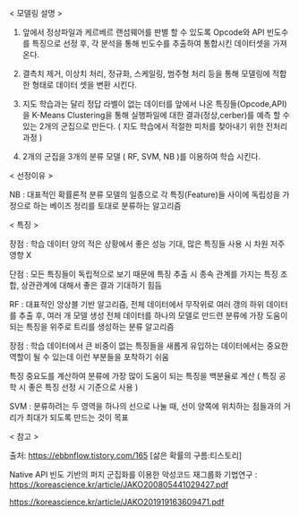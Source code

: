 < 모델링 설명 >

1. 앞에서 정상파일과 케르베르 랜섬웨어를 판별 할 수 있도록 Opcode와 API 빈도수를 특징으로 선정 후, 각 분석을 통해 빈도수를 추출하여 통합시킨 데이터셋을 가져온다. 

2. 결측치 제거, 이상치 처리, 정규화, 스케일링, 범주형 처리 등을 통해 모델링에 적합한 형태로 데이터 셋을 변환 시킨다.

0. 지도 학습과는 달리 정답 라벨이 없는 데이터를 앞에서 나온 특징들(Opcode,API)을 K-Means Clustering을 통해 실행파일에 대한 결과(정상,cerber)를 예측 할 수 있는 2개의 군집으로 만든다. 
( 지도 학습에서 적절한 피처를 찾아내기 위한 전처리 과정 )


1. 2개의 군집을 3개의 분류 모델 ( RF, SVM, NB )를 이용하여 학습 시킨다.

< 선정이유 >

NB : 대표적인 확률론적 분류 모델의 일종으로 각 특징(Feature)들 사이에 독립성을 가정으로 하는 베이즈 정리를 토대로 분류하는 알고리즘

< 특징 >

장점 : 학습 데이터 양의 적은 상황에서 좋은 성능 기대, 많은 특징들 사용 시 차원 저주 영향 X

단점 : 모든 특징들이 독립적으로 보기 때문에 특징 추출 시 종속 관계를 가지는 특징 조합, 상관관계에 대해서 좋은 결과 기대하기 힘듬

RF : 대표적인 앙상블 기반 알고리즘, 전체 데이터에서 무작위로 여러 갱의 하위 데이터를 추출 후, 여러 개 모델 생성 전체 데이터를 하나의 모델로 만드련 분류에 가장 도움이 되는 특징을 위주로 트리를 생성하는 분류 알고리즘


장점 : 학습 데이터에서 큰 비중이 없는 특징들을 새롭게 유입하는 데이터에서는 중요한 역할이 될 수 있는데 이런 부분들을 포착하기 쉬움

특징 중요도를 계산하여 분류에 가장 많이 도움이 되는 특징을 백분율로 계산 ( 특징 공학 시 좋은 특징 선정 시 기준으로 사용 )


SVM : 분류하려는 두 영역을 하나의 선으로 나눌 때, 선이 양쪽에 위치하는 점들과의 거리가 최대가 되도록 만드는 것이 목표






< 참고 >

출처: https://ebbnflow.tistory.com/165 [삶은 확률의 구름:티스토리]

Native API 빈도 기반의 퍼지 군집화를 이용한 악성코드 재그룹화 기법연구 : https://koreascience.kr/article/JAKO200805441029427.pdf

https://koreascience.kr/article/JAKO201919163609471.pdf 
